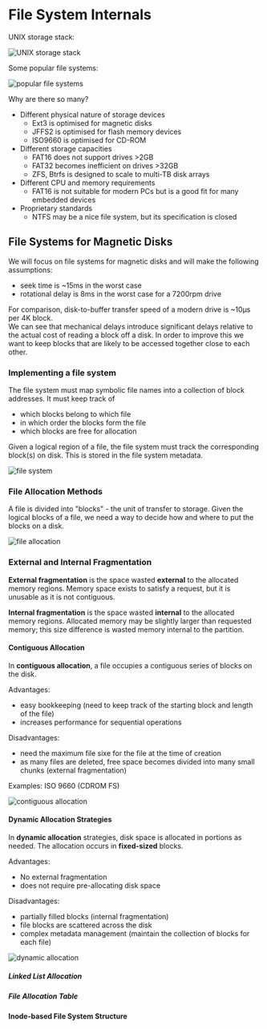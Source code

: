 # File System Internals

UNIX storage stack:

![UNIX storage stack](imgs/9-2_UNIX-storage-stack.jpg)

Some popular file systems:

![popular file systems](imgs/9-12_popular-file-systems.png)

Why are there so many?

* Different physical nature of storage devices
  * Ext3 is optimised for magnetic disks
  * JFFS2 is optimised for flash memory devices
  * ISO9660 is optimised for CD-ROM
* Different storage capacities
  * FAT16 does not support drives >2GB
  * FAT32 becomes inefficient on drives >32GB
  * ZFS, Btrfs is designed to scale to multi-TB disk arrays
* Different CPU and memory requirements
  * FAT16 is not suitable for modern PCs but is a good fit for many embedded devices
* Proprietary standards
  * NTFS may be a nice file system, but its specification is closed

## File Systems for Magnetic Disks

We will focus on file systems for magnetic disks and will make the following assumptions:

* seek time is ~15ms in the worst case
* rotational delay is 8ms in the worst case for a 7200rpm drive

For comparison, disk-to-buffer transfer speed of a modern drive is ~10μs per 4K block.  
We can see that mechanical delays introduce significant delays relative to the actual cost of reading a block off a disk. In order to improve this we want to keep blocks that are likely to be accessed together close to each other.

### Implementing a file system

The file system must map symbolic file names into a collection of block addresses. It must keep track of 

* which blocks belong to which file
* in which order the blocks form the file
* which blocks are free for allocation

Given a logical region of a file, the file system must track the corresponding block(s) on disk. This is stored in the file system metadata.

![file system](imgs/9-15_file-system.png)

### File Allocation Methods

A file is divided into "blocks" - the unit of transfer to storage. Given the logical blocks of a file, we need a way to decide how and where to put the blocks on a disk.

![file allocation](imgs/9-16_file-allocation.png)

### External and Internal Fragmentation

**External fragmentation** is the space wasted **external** to the allocated memory regions. Memory space exists to satisfy a request, but it is unusable as it is not contiguous.

**Internal fragmentation** is the space wasted **internal** to the allocated memory regions. Allocated memory may be slightly larger than requested memory; this size difference is wasted memory internal to the partition.

#### Contiguous Allocation

In **contiguous allocation**, a file occupies a contiguous series of blocks on the disk.  

Advantages:

* easy bookkeeping (need to keep track of the starting block and length of the file)
* increases performance for sequential operations

Disadvantages:

* need the maximum file sixe for the file at the time of creation
* as many files are deleted, free space becomes divided into many small chunks (external fragmentation)

Examples: ISO 9660 (CDROM FS)

![contiguous allocation](imgs/9-17_contiguous-allocation.png)

#### Dynamic Allocation Strategies

In **dynamic allocation** strategies, disk space is allocated in portions as needed. The allocation occurs in **fixed-sized** blocks.

Advantages:

* No external fragmentation
* does not require pre-allocating disk space

Disadvantages:

* partially filled blocks (internal fragmentation)
* file blocks are scattered across the disk
* complex metadata management (maintain the collection of blocks for each file)

![dynamic allocation](imgs/9-18_dynamic-allocation.png)

##### Linked List Allocation

##### File Allocation Table

#### Inode-based File System Structure


